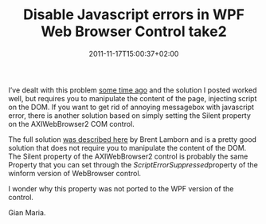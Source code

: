 ﻿---
title: "Disable Javascript errors in WPF Web Browser Control take2"
description: ""
date: 2011-11-17T15:00:37+02:00
draft: false
tags: [WPF]
categories: [WPF]
---
I’ve dealt with this problem [some time ago](http://www.codewrecks.com/blog/index.php/2010/08/31/disable-javascript-error-in-wpf-webbrowser-control/) and the solution I posted worked well, but requires you to manipulate the content of the page, injecting script on the DOM. If you want to get rid of annoying messagebox with javascript error, there is another solution based on simply setting the Silent property on the AXIWebBrowser2 COM control.

The full solution [was described here](http://www.brentlamborn.com/post/WPF-Web-Browser-ScriptErrorsSupressed.aspx) by Brent Lamborn and is a pretty good solution that does not require you to manipulate the content of the DOM. The Silent property of the AXIWebBrowser2 control is probably the same Property that you can set through the *ScriptErrorSuppressed*property of the winform version of WebBrowser control.

I wonder why this property was not ported to the WPF version of the control.

Gian Maria.
